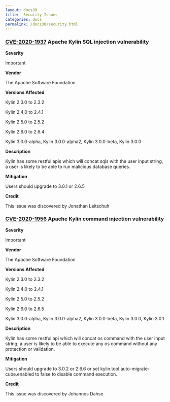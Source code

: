 ```yaml
---
layout: docs30
title:  Security Issues
categories: docs
permalink: /docs30/security.html
---
```


### [CVE-2020-1937](https://cve.mitre.org/cgi-bin/cvename.cgi?name=CVE-2020-1937) Apache Kylin SQL injection vulnerability

__Severity__

Important

__Vendor__

The Apache Software Foundation


__Versions Affected__

Kylin 2.3.0 to 2.3.2

Kylin 2.4.0 to 2.4.1

Kylin 2.5.0 to 2.5.2

Kylin 2.6.0 to 2.6.4

Kylin 3.0.0-alpha, Kylin 3.0.0-alpha2, Kylin 3.0.0-beta, Kylin 3.0.0

__Description__

Kylin has some restful apis which will concat sqls with the user input string, a user is likely to be able to run malicious database queries.

__Mitigation__

Users should upgrade to 3.0.1 or 2.6.5

__Credit__

This issue was discovered by ﻿Jonathan Leitschuh

### [CVE-2020-1956](https://cve.mitre.org/cgi-bin/cvename.cgi?name=CVE-2020-1956) Apache Kylin command injection vulnerability

__Severity__


Important

__Vendor__

The Apache Software Foundation

__Versions Affected__

Kylin 2.3.0 to 2.3.2

Kylin 2.4.0 to 2.4.1

Kylin 2.5.0 to 2.5.2

Kylin 2.6.0 to 2.6.5

Kylin 3.0.0-alpha, Kylin 3.0.0-alpha2, Kylin 3.0.0-beta, Kylin 3.0.0, Kylin 3.0.1

__Description__

Kylin has some restful api which will concat os command with the user input string, a user is likely to be able to execute any os command without any protection or validation.

__Mitigation__

Users should upgrade to 3.0.2 or 2.6.6 or set kylin.tool.auto-migrate-cube.enabled to false to disable command execution. 

__Credit__

This issue was discovered by ﻿Johannes Dahse
